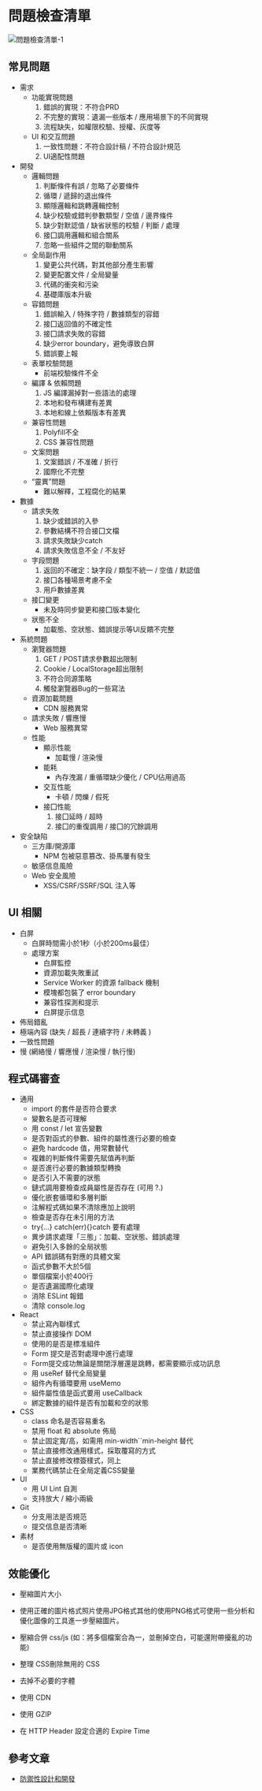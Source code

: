 # 問題檢查清單

![問題檢查清單-1](./images/問題檢查清單-1.png)

## 常見問題

* 需求
    * 功能實現問題
        1. 錯誤的實現：不符合PRD
        2. 不完整的實現：遺漏一些版本 / 應用場景下的不同實現
        3. 流程缺失，如權限校驗、授權、灰度等
    * UI 和交互問題
        1. 一致性問題：不符合設計稿 / 不符合設計規范
        2. UI適配性問題
* 開發
    * 邏輯問題
        1. 判斷條件有誤 / 忽略了必要條件
        2. 循環 / 遞歸的退出條件
        3. 顯隱邏輯和跳轉邏輯控制
        4. 缺少校驗或錯判參數類型 / 空值 / 邊界條件
        5. 缺少對默認值 / 缺省狀態的校驗 / 判斷 / 處理
        6. 接囗調用邏輯和組合關系
        7. 忽略一些組件之間的聯動關系
    * 全局副作用
        1. 變更公共代碼，對其他部分產生影響
        2. 變更配置文件 / 全局變量
        3. 代碼的衝突和污染
        4. 基礎庫版本升級
    * 容錯問題
        1. 錯誤輸入 / 特殊字符 / 數據類型的容錯
        2. 接囗返回值的不確定性
        3. 接囗請求失敗的容錯
        4. 缺少error boundary，避免導致白屏
        5. 錯誤要上報
    * 表單校驗問題
        * 前端校驗條件不全
    * 編譯 & 依賴問題
        1. JS 編譯漏掉對一些語法的處理
        2. 本地和發布構建有差異
        3. 本地和線上依賴版本有差異
    * 兼容性問題
        1. Polyfill不全
        2. CSS 兼容性問題
    * 文案問題
        1. 文案錯誤 / 不准確 / 折行
        2. 國際化不完整
    * “靈異”問題
        * 難以解釋，工程腐化的結果
* 數據
    * 請求失敗
        1. 缺少或錯誤的入參
        2. 參數結構不符合接囗文檔
        3. 請求失敗缺少catch
        4. 請求失敗信息不全 / 不友好
    * 字段問題
        1. 返回的不確定：缺字段 / 類型不統一 / 空值 / 默認值
        2. 接囗各種場景考慮不全
        3. 用戶數據差異
    * 接囗變更
        * 未及時同步變更和接囗版本變化
    * 狀態不全
        * 加載態、空狀態、錯誤提示等UI反饋不完整
* 系統問題
    * 瀏覽器問題
        1. GET / POST請求參數超出限制
        2. Cookie / LocalStorage超出限制
        3. 不符合同源策略
        4. 觸發瀏覽器Bug的一些寫法
    * 資源加載問題
        * CDN 服務異常
    * 請求失敗 / 響應慢
        * Web 服務異常
    * 性能
        * 顯示性能
            * 加載慢 / 渲染慢
        * 能耗
            * 內存洩漏 / 重循環缺少優化 / CPU佔用過高
        * 交互性能
            * 卡頓 / 閃爍 / 假死
        * 接囗性能
            1. 接囗延時 / 超時
            2. 接囗的重復調用 / 接囗的冗餘調用
* 安全缺陷
    * 三方庫/開源庫
        * NPM 包被惡意篡改、掛馬屢有發生
    * 敏感信息風險
    * Web 安全風險
        * XSS/CSRF/SSRF/SQL 注入等

## UI 相關

* 白屏
    * 白屏時間需小於1秒（小於200ms最佳）
    * 處理方案
        * 白屏監控
        * 資源加載失敗重試
        * Service Worker 的資源 fallback 機制
        * 模塊都包裝了 error boundary
        * 兼容性探測和提示
        * 白屏提示信息
* 佈局錯亂
* 極端內容 (缺失 / 超長 / 連續字符 / 未轉義 )
* 一致性問題
* 慢 (網絡慢 / 響應慢 / 渲染慢 / 執行慢)

## 程式碼審查

* 通用
    * import 的套件是否符合要求
    * 變數名是否可理解
    * 用 const / let 宣告變數
    * 是否對函式的參數、組件的屬性進行必要的檢查
    * 避免 hardcode 值，用常數替代
    * 複雜的判斷條件需要先賦值再判斷
    * 是否進行必要的數據類型轉換
    * 是否引入不需要的狀態
    * 鏈式調用要檢查成員屬性是否存在 (可用 ?.)
    * 優化嵌套循環和多層判斷
    * 注解程式碼如果不清除應加上說明
    * 檢查是否存在未引用的方法
    * try{...} catch(err){}catch 要有處理
    * 異步請求處理「三態」：加載、空狀態、錯誤處理
    * 避免引入多餘的全局狀態
    * API 錯誤碼有對應的具體文案
    * 函式參數不大於5個
    * 單個檔案小於400行
    * 是否遺漏國際化處理
    * 消除 ESLint 報錯
    * 清除 console.log
* React
    * 禁止寫內聯樣式
    * 禁止直接操作 DOM
    * 使用的是否是標准組件
    * Form 提交是否對處理中進行處理
    * Form提交成功無論是關閉浮層還是跳轉，都需要顯示成功訊息
    * 用 useRef 替代全局變量
    * 組件內有循環要用 useMemo
    * 組件屬性值是函式要用 useCallback
    * 綁定數據的組件是否有加載和空的狀態
* CSS
    * class 命名是否容易重名
    * 禁用 float 和 absolute 佈局
    * 禁止固定寬/高，如需用 min-width``min-height 替代
    * 禁止直接修改通用樣式，採取覆寫的方式
    * 禁止直接修改標簽樣式，同上
    * 業務代碼禁止在全局定義CSS變量
* UI
    * 用 UI Lint 自測
    * 支持放大 / 縮小兩級
* Git
    * 分支用法是否規范
    * 提交信息是否清晰
* 素材
    * 是否使用無版權的圖片或 icon

## 效能優化

* 壓縮圖片大小
* 使用正確的圖片格式照片使用JPG格式其他的使用PNG格式可使用一些分析和優化圖像的工具進一步壓縮圖片。
* 壓縮合併 css/js (如：將多個檔案合為一，並刪掉空白，可能還附帶擾亂的功能)

* 整理 CSS刪除無用的 CSS
* 去掉不必要的字體
* 使用 CDN
* 使用 GZIP
* 在 HTTP Header 設定合適的 Expire Time

## 參考文章

* [防禦性設計和開發](https://mp.weixin.qq.com/s/G4pME9xFHdWnFckgytnofQ)
